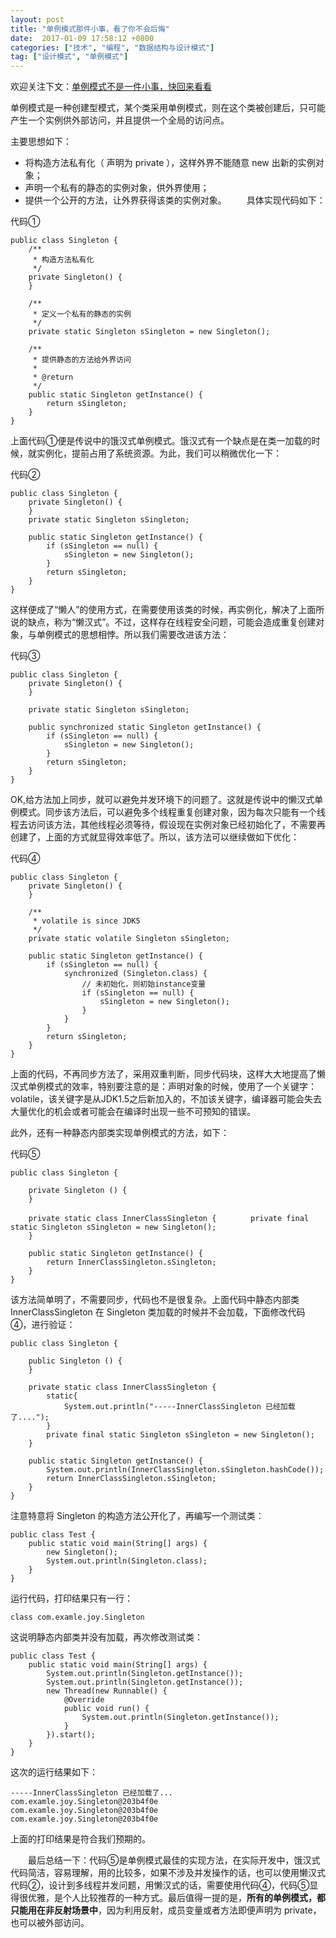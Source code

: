 ```yaml
---
layout: post
title: "单例模式那件小事，看了你不会后悔"
date:  2017-01-09 17:58:12 +0800
categories: ["技术", "编程", "数据结构与设计模式"]
tag: ["设计模式", "单例模式"]
---
```

欢迎关注下文：[单例模式不是一件小事，快回来看看](https://www.cnblogs.com/joy99/p/6323524.html)

单例模式是一种创建型模式，某个类采用单例模式，则在这个类被创建后，只可能产生一个实例供外部访问，并且提供一个全局的访问点。

主要思想如下：
- 将构造方法私有化（ 声明为 private ），这样外界不能随意 new 出新的实例对象；
- 声明一个私有的静态的实例对象，供外界使用；
- 提供一个公开的方法，让外界获得该类的实例对象。
　　具体实现代码如下：

代码①

```
public class Singleton {
    /**
     * 构造方法私有化
     */
    private Singleton() {
    }

    /**
     * 定义一个私有的静态的实例
     */
    private static Singleton sSingleton = new Singleton();

    /**
     * 提供静态的方法给外界访问
     * 
     * @return
     */
    public static Singleton getInstance() {
        return sSingleton;
    }
}
```

上面代码①便是传说中的饿汉式单例模式。饿汉式有一个缺点是在类一加载的时候，就实例化，提前占用了系统资源。为此，我们可以稍微优化一下：

代码②

```
public class Singleton {
    private Singleton() {
    }
    private static Singleton sSingleton;

    public static Singleton getInstance() {
        if (sSingleton == null) {
            sSingleton = new Singleton();
        }
        return sSingleton;
    }
}
```

这样便成了“懒人”的使用方式，在需要使用该类的时候，再实例化，解决了上面所说的缺点，称为“懒汉式”。不过，这样存在线程安全问题，可能会造成重复创建对象，与单例模式的思想相悖。所以我们需要改进该方法：

代码③

```
public class Singleton {
    private Singleton() {
    }

    private static Singleton sSingleton;

    public synchronized static Singleton getInstance() {
        if (sSingleton == null) {
            sSingleton = new Singleton();
        }
        return sSingleton;
    }
}
```

OK,给方法加上同步，就可以避免并发环境下的问题了。这就是传说中的懒汉式单例模式。同步该方法后，可以避免多个线程重复创建对象，因为每次只能有一个线程去访问该方法，其他线程必须等待，假设现在实例对象已经初始化了，不需要再创建了，上面的方式就显得效率低了。所以，该方法可以继续做如下优化：

代码④

```
public class Singleton {
    private Singleton() {
    }

    /**
     * volatile is since JDK5
     */
    private static volatile Singleton sSingleton;

    public static Singleton getInstance() {
        if (sSingleton == null) {
            synchronized (Singleton.class) {
                // 未初始化，则初始instance变量
                if (sSingleton == null) {
                    sSingleton = new Singleton();
                }
            }
        }
        return sSingleton;
    }
}
```

上面的代码，不再同步方法了，采用双重判断，同步代码块，这样大大地提高了懒汉式单例模式的效率，特别要注意的是：声明对象的时候，使用了一个关键字：volatile，该关键字是从JDK1.5之后新加入的，不加该关键字，编译器可能会失去大量优化的机会或者可能会在编译时出现一些不可预知的错误。

此外，还有一种静态内部类实现单例模式的方法，如下：

代码⑤

```
public class Singleton {

    private Singleton () {
    }

    private static class InnerClassSingleton {　　　　 private final static Singleton sSingleton = new Singleton();
    }

    public static Singleton getInstance() {
        return InnerClassSingleton.sSingleton;
    }
}
```

该方法简单明了，不需要同步，代码也不是很复杂。上面代码中静态内部类 InnerClassSingleton 在 Singleton 类加载的时候并不会加载，下面修改代码④，进行验证：

```
public class Singleton {

    public Singleton () {
    }

    private static class InnerClassSingleton {
        static{
            System.out.println("-----InnerClassSingleton 已经加载了....");
        }
        private final static Singleton sSingleton = new Singleton();
    }

    public static Singleton getInstance() {
        System.out.println(InnerClassSingleton.sSingleton.hashCode());
        return InnerClassSingleton.sSingleton;
    }
}
```

注意特意将 Singleton 的构造方法公开化了，再编写一个测试类：

```
public class Test {
    public static void main(String[] args) {
        new Singleton();
        System.out.println(Singleton.class);
    }
}
```

运行代码，打印结果只有一行：

```
class com.examle.joy.Singleton
```

这说明静态内部类并没有加载，再次修改测试类：

```
public class Test {
    public static void main(String[] args) {
        System.out.println(Singleton.getInstance());
        System.out.println(Singleton.getInstance());
        new Thread(new Runnable() {
            @Override
            public void run() {
                System.out.println(Singleton.getInstance());
            }
        }).start();
    }
}
```

这次的运行结果如下：

```
-----InnerClassSingleton 已经加载了...
com.examle.joy.Singleton@203b4f0e
com.examle.joy.Singleton@203b4f0e
com.examle.joy.Singleton@203b4f0e
```

上面的打印结果是符合我们预期的。

　　最后总结一下：代码⑤是单例模式最佳的实现方法，在实际开发中，饿汉式代码简洁，容易理解，用的比较多，如果不涉及并发操作的话，也可以使用懒汉式代码②，设计到多线程并发问题，用懒汉式的话，需要使用代码④，代码⑤显得很优雅，是个人比较推荐的一种方式。最后值得一提的是，**所有的单例模式，都只能用在非反射场景中**，因为利用反射，成员变量或者方法即便声明为 private，也可以被外部访问。